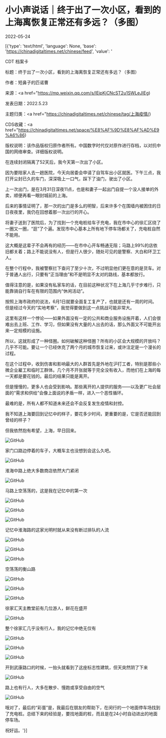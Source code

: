 # 小小声说话｜终于出了一次小区，看到的上海离恢复正常还有多远？（多图）

2022-05-24

[{'type': 'text/html', 'language': None, 'base': 'https://chinadigitaltimes.net/chinese/feed', 'value': '

CDT 档案卡

标题：终于出了一次小区，看到的上海离恢复正常还有多远？（多图）

作者：短鼻子的匹诺曹

来源：<a href="https://mp.weixin.qq.com/s/lEjpKjCNcST2u1SWLeJIEg)

发表日期：2022.5.23

主题归类：<a href="https://chinadigitaltimes.net/chinese/tag/上海疫情/)

CDS收藏：<a href="https://chinadigitaltimes.net/space/%E8%AF%9D%E8%AF%AD%E9%A6%86)

版权说明：该作品版权归原作者所有。中国数字时代仅对原作进行存档，以对抗中国的网络审查。详细版权说明。





在连续封闭隔离了52天后，我今天第一次出了小区。

因为要陪家人去一趟医院，今天向居委会申请了自驾车出小区就医。下午三点，我打开尘封已久的车门，深深吸上一口气，踩下了油门，驶出了小区。

上一次出门，是在3月31日深夜11点，也是和妻子一起出门自提一个没人接单的外卖，顺便再看一眼封城前的上海。

后来的事情证明了，那一次的出门是多么的明智，后来许多个在围墙内被困住的日日夜夜里，我仍在回想着那一次出行的开心。

将妻子送到了医院后，为了找到一个充电桩给车子充电，我在市中心的徐汇区绕了一圈又一圈，“逛”了个遍。发现市中心基本上所有地下停车场都关了，充电桩自然不能用。

这大概是这辈子不会再有的经历——在市中心开车畅通无阻；马路上99%的店依旧都关着；路上不能说没有人，但是行人很少，随处可见的是警察、大白和环卫工人。

在整个行程中，我被警察拦下查问了至少十次，不过明显他们更在意的是货车。对于普通人出行，只要有“正当理由”和不是明显不太对的路线，基本都放行。

值得注意的是，如果没有私家车的话，在目前这种状况下在上海几乎寸步难行，只能靠骑自行车在有限的范围内“休闲活动”。

按照上海市政府的说法，6月1日就要全面复工复产了，也就是还有一周的时间。但是经过今天的“实地考察”，我觉得要做到这一点挑战可能非常大。

这里有这样一个悖论——如果外面没有一定的公共和商业服务设施开着，人们会很难出去上班、工作、学习，但如果没有大量的人出去的话，那么外面又不可能开出来一定规模的设施。

所以，这就形成了一种怪圈。如何破解这种怪圈？所有的小区会大规模的开放吗？几乎不可能。要让一个已经休克了两个月的城市恢复过来，或许注定是一个漫长的过程。

在这个过程中，收到伤害和影响最大的人群首先是外地在沪打工者，特别是那些小微企业雇工和临时工群体。几个月不开张就等于完全没有收入，而他们在上海的每一天都是要花钱的。最后的结果只能是离开。

但是慢慢的，更多人也会受到影响。那些离开的人提供的服务——以及更广社会层面的“需求和供给”会像上面说的矛盾一样，进入一个恶性循环。

最难的是，所有人都不知道未来还会不会反复发生疫情和封控。

我不知道上海要回到记忆中的样子，要花多少时间，更重要的是，它是否还能回到曾经的样子？

但我依然抱有希望，上海，早日回来。

![GitHub](https://chinadigitaltimes.net/chinese/files/2022/05/post-681863-628c38767ff4a.)

家门口路边停着的车子，大概车主也没想到会这么久吧。

![GitHub](https://chinadigitaltimes.net/chinese/files/2022/05/post-681863-628c38768bed5.)

淮海中路上绝大多数商店依然大门紧闭

![GitHub](https://chinadigitaltimes.net/chinese/files/2022/05/post-681863-628c3876983f1.)

马路上空荡荡的，这是我在记忆中的第一次

![GitHub](https://chinadigitaltimes.net/chinese/files/2022/05/post-681863-628c3876a656e.)

![GitHub](https://chinadigitaltimes.net/chinese/files/2022/05/post-681863-628c3876b3903.)

![GitHub](https://chinadigitaltimes.net/chinese/files/2022/05/post-681863-628c3876c21fa.)

记忆中淮海路的这家光明村就从来没有断过排队的人流

![GitHub](https://chinadigitaltimes.net/chinese/files/2022/05/post-681863-628c3876cf35c.)

![GitHub](https://chinadigitaltimes.net/chinese/files/2022/05/post-681863-628c3876dcec9.)

![GitHub](https://chinadigitaltimes.net/chinese/files/2022/05/post-681863-628c3876ea9bf.)

空荡荡的衡山路

![GitHub](https://chinadigitaltimes.net/chinese/files/2022/05/post-681863-628c387705160.)

![GitHub](https://chinadigitaltimes.net/chinese/files/2022/05/post-681863-628c387713bd4.)

![GitHub](https://chinadigitaltimes.net/chinese/files/2022/05/post-681863-628c38771fac5.)

徐家汇天主教堂前有几位游人，鲜花在盛开

![GitHub](https://chinadigitaltimes.net/chinese/files/2022/05/post-681863-628c38772ba11.)

整个徐家汇几乎没有行人，我的记忆中绝无仅有

![GitHub](https://chinadigitaltimes.net/chinese/files/2022/05/post-681863-628c3877355fa.)

![GitHub](https://chinadigitaltimes.net/chinese/files/2022/05/post-681863-628c387740a4e.)

![GitHub](https://chinadigitaltimes.net/chinese/files/2022/05/post-681863-628c38774ad91.)

开到武康路口的时候，一抬头就看到了这座标志性建筑，但天突然阴了下来

![GitHub](https://chinadigitaltimes.net/chinese/files/2022/05/post-681863-628c3877591f8.)

路上也有行人，大多在散步、慢跑或享受自由的空气

![GitHub](https://chinadigitaltimes.net/chinese/files/2022/05/post-681863-628c387765676.)

哦对了，最后的“彩蛋”是，我最后在朋友的帮助下，在闵行的一个地面停车场找到了充电桩。总结下来的经验是，要找地面的桩，而且是在24小时自动进出的地面停车场。

祝好运。'}]